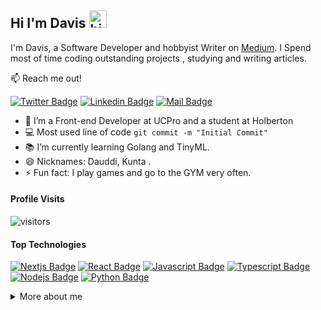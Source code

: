 ## Hi I'm Davis <img src="https://user-images.githubusercontent.com/1303154/88677602-1635ba80-d120-11ea-84d8-d263ba5fc3c0.gif" width="28px" alt="hi">

I'm Davis, a Software Developer and hobbyist Writer on [Medium](https://sirdavis.medium.com). I Spend most of time coding outstanding projects , studying and writing articles.

:mailbox: Reach me out!

[![Twitter Badge](https://img.shields.io/badge/-Twitter-1ca0f1?style=flat&labelColor=1ca0f1&logo=twitter&logoColor=white&link=https://twitter.com/davisokioma)](https://twitter.com/davisokioma) [![Linkedin Badge](https://img.shields.io/badge/-LinkedIn-0e76a8?style=flat&labelColor=0e76a8&logo=linkedin&logoColor=white)](https://www.linkedin.com/in/kunta-dev/) [![Mail Badge](https://img.shields.io/badge/-Email-c0392b?style=flat&labelColor=c0392b&logo=gmail&logoColor=white)](mailto:Davisokioma@outlook.com)

<!-- TODO: Add last video link -->

- 🔭 I’m a Front-end Developer at UCPro and a student at Holberton
- :computer: Most used line of code `git commit -m "Initial Commit"`
- 📚 I’m currently learning Golang and TinyML.
- 😄 Nicknames: Dauddi, Kunta .
- ⚡ Fun fact: I play games and go to the GYM very often.

#### Profile Visits

![visitors](https://visitor-badge.glitch.me/badge?page_id=kunta969.kunta969)

#### Top Technologies

<!-- TODO: Make technologies links takes you to repositories -->

[![Nextjs Badge](https://img.shields.io/badge/-Nextjs-ffffff?style=for-the-badge&labelColor=black&logo=next.js&logoColor=ffffff)](#) [![React Badge](https://img.shields.io/badge/-React-61DBFB?style=for-the-badge&labelColor=black&logo=react&logoColor=61DBFB)](#) [![Javascript Badge](https://img.shields.io/badge/-Javascript-F0DB4F?style=for-the-badge&labelColor=black&logo=javascript&logoColor=F0DB4F)](#) [![Typescript Badge](https://img.shields.io/badge/-Typescript-007acc?style=for-the-badge&labelColor=black&logo=typescript&logoColor=007acc)](#) [![Nodejs Badge](https://img.shields.io/badge/-Nodejs-3C873A?style=for-the-badge&labelColor=black&logo=node.js&logoColor=3C873A)](#) [![Python Badge](https://img.shields.io/badge/-Python-00B2EE?style=for-the-badge&labelColor=black&logo=python&logoColor=FFFF00)](#) 

<details>
<summary>
  More about me
</summary>

<br >

LIke most developers, I love coding and learning new technologies but most importantly, I have a huge passion for community and leveraging the power of code to impact social growth. That's why I'm inventing Topdevs Community.

#### What is Topdevs?

Topdevs is an online community of developers driving positive change through code. Through Topdevs, you, as a developer can connect with a local team in your area and support non-profits and other communal initiatives by addressing their software needs.

#### Coding Stats

<!--START_SECTION:waka-->
```text
JSX          20 hrs 56 mins  ██████████████████▒░░░░░░   72.85 % 
JavaScript   6 hrs 46 mins   ██████░░░░░░░░░░░░░░░░░░░   23.59 % 
Bash         18 mins         ▒░░░░░░░░░░░░░░░░░░░░░░░░   01.09 % 
JSON         15 mins         ▒░░░░░░░░░░░░░░░░░░░░░░░░   00.89 % 
Other        12 mins         ▒░░░░░░░░░░░░░░░░░░░░░░░░   00.72 % 
```
<!--END_SECTION:waka-->

#### Github Stats

![Davis's github stats](https://github-readme-stats.vercel.app/api?username=kunta969&count_private=true&theme=tokyonight&hide=contribs,prs)

</details>

<!-- [vscodetutorial]: https://www.youtube.com/watch?v=Bkie2ai8qeE&t=8s
[htmltutorial]: https://www.youtube.com/watch?v=VK6MXVxOsws&t=27s
[javascripttutorial]: https://www.youtube.com/watch?v=D-LHKvmX37E -->
